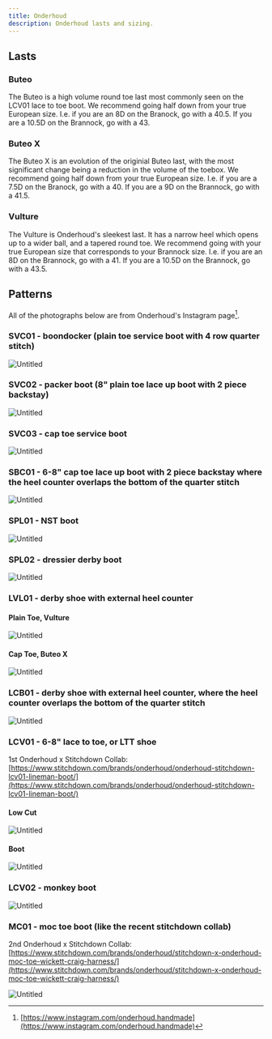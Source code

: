 ```yaml
---
title: Onderhoud
description: Onderhoud lasts and sizing.
---
```


## Lasts


### Buteo
The Buteo is a high volume round toe last most commonly seen on the LCV01 lace to toe boot. We recommend going half down from your true European size. I.e. if you are an 8D on the Branock, go with a 40.5. If you are a 10.5D on the Brannock, go with a 43.

### Buteo X
The Buteo X is an evolution of the originial Buteo last, with the most significant change being a reduction in the volume of the toebox. We recommend going half down from your true European size. I.e. if you are a 7.5D on the Branock, go with a 40. If you are a 9D on the Brannock, go with a 41.5.

### Vulture

The Vulture is Onderhoud's sleekest last. It has a narrow heel which opens up to a wider ball, and a tapered round toe. We recommend going with your true European size that corresponds to your Brannock size. I.e. if you are an 8D on the Brannock, go with a 41. If you are a 10.5D on the Brannock, go with a 43.5. 

## Patterns

All of the photographs below are from Onderhoud's Instagram page[^1].

### SVC01 - boondocker (plain toe service boot with 4 row quarter stitch)
  
  <!-- ![Untitled](../../../assets/makers/onderhoud/onderhoud.png)
  
  ![Untitled](../../../assets/makers/onderhoud/onderhoud_1.png)
  
  ![Untitled](../../../assets/makers/onderhoud/onderhoud_2.png) -->
  
  ![Untitled](../../../assets/makers/onderhoud/onderhoud_3.png)
  
### SVC02 - packer boot (8" plain toe lace up boot with 2 piece backstay)
  
  <!-- ![Untitled](../../../assets/makers/onderhoud/onderhoud_4.png) -->
  
  ![Untitled](../../../assets/makers/onderhoud/onderhoud_5.png)
  
  <!-- ![Untitled](../../../assets/makers/onderhoud/onderhoud_6.png) -->
  
### SVC03 - cap toe service boot
  
  ![Untitled](../../../assets/makers/onderhoud/onderhoud_7.png)
  
  <!-- ![Untitled](../../../assets/makers/onderhoud/onderhoud_8.png) -->
  

### SBC01 - 6-8" cap toe lace up boot with 2 piece backstay where the heel counter overlaps the bottom of the quarter stitch
  
  <!-- ![Untitled](../../../assets/makers/onderhoud/onderhoud_9.png)
  
  ![Untitled](../../../assets/makers/onderhoud/onderhoud_10.png)
  
  ![Untitled](../../../assets/makers/onderhoud/onderhoud_11.png) -->
  
  ![Untitled](../../../assets/makers/onderhoud/onderhoud_12.png)
  

### SPL01 - NST boot
  
  ![Untitled](../../../assets/makers/onderhoud/onderhoud_13.png)
  
  <!-- ![Untitled](../../../assets/makers/onderhoud/onderhoud_14.png)
  
  ![Untitled](../../../assets/makers/onderhoud/onderhoud_15.png)
  
  ![Untitled](../../../assets/makers/onderhoud/onderhoud_16.png)
  
  ![Untitled](../../../assets/makers/onderhoud/onderhoud_17.png) -->
  
### SPL02 - dressier derby boot
  
  <!-- ![Untitled](../../../assets/makers/onderhoud/onderhoud_18.png)
  
  ![Untitled](../../../assets/makers/onderhoud/onderhoud_19.png) -->
  
  ![Untitled](../../../assets/makers/onderhoud/onderhoud_20.png)
  
  <!-- ![Untitled](../../../assets/makers/onderhoud/onderhoud_21.png)
  
  ![Untitled](../../../assets/makers/onderhoud/onderhoud_22.png) -->
  

### LVL01 - derby shoe with external heel counter
#### Plain Toe, Vulture
      
  <!-- ![Untitled](../../../assets/makers/onderhoud/onderhoud_23.png) -->
      
  ![Untitled](../../../assets/makers/onderhoud/onderhoud_24.png)
      
  <!-- ![Untitled](../../../assets/makers/onderhoud/onderhoud_25.png) -->
      
#### Cap Toe, Buteo X
      
  ![Untitled](../../../assets/makers/onderhoud/onderhoud_26.png)
      
  <!-- ![Untitled](../../../assets/makers/onderhoud/onderhoud_27.png)
      
  ![Untitled](../../../assets/makers/onderhoud/onderhoud_28.png) -->
      
### LCB01 - derby shoe with external heel counter, where the heel counter overlaps the bottom of the quarter stitch
  
  ![Untitled](../../../assets/makers/onderhoud/onderhoud_29.png)
  
  <!-- ![Untitled](../../../assets/makers/onderhoud/onderhoud_30.png) -->
  

### LCV01 - 6-8" lace to toe, or LTT shoe
1st Onderhoud x Stitchdown Collab: [https://www.stitchdown.com/brands/onderhoud/onderhoud-stitchdown-lcv01-lineman-boot/](https://www.stitchdown.com/brands/onderhoud/onderhoud-stitchdown-lcv01-lineman-boot/)

#### Low Cut
      
  ![Untitled](../../../assets/makers/onderhoud/onderhoud_31.png)
      
  <!-- ![Untitled](../../../assets/makers/onderhoud/onderhoud_32.png) -->
      
#### Boot
      
  ![Untitled](../../../assets/makers/onderhoud/onderhoud_33.png)
      
  <!-- ![Untitled](../../../assets/makers/onderhoud/onderhoud_34.png)
      
  ![Untitled](../../../assets/makers/onderhoud/onderhoud_35.png) -->
      
### LCV02 - monkey boot
  
  ![Untitled](../../../assets/makers/onderhoud/onderhoud_36.png)
  
  <!-- ![Untitled](../../../assets/makers/onderhoud/onderhoud_37.png)
  
  ![Untitled](../../../assets/makers/onderhoud/onderhoud_38.png) -->
  

### MC01 - moc toe boot (like the recent stitchdown collab)
2nd Onderhoud x Stitchdown Collab: [https://www.stitchdown.com/brands/onderhoud/stitchdown-x-onderhoud-moc-toe-wickett-craig-harness/](https://www.stitchdown.com/brands/onderhoud/stitchdown-x-onderhoud-moc-toe-wickett-craig-harness/)
  
  <!-- ![Untitled](../../../assets/makers/onderhoud/onderhoud_39.png)
  
  ![Untitled](../../../assets/makers/onderhoud/onderhoud_40.png) -->
  
  ![Untitled](../../../assets/makers/onderhoud/onderhoud_41.png)

[^1]: [https://www.instagram.com/onderhoud.handmade](https://www.instagram.com/onderhoud.handmade)

